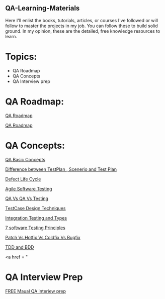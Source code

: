 <h2>QA-Learning-Materials</h2>
<p>Here I'll enlist the books, tutorials, articles, or courses I've followed or will follow to master the projects in my job. You can follow these to build solid ground. In my opinion, these are the detailed, free knowledge resources to learn.</p>

<h1>Topics: </h1>
<ul>
  <li>QA Roadmap </li>
  <li>QA Concepts</li>
  <li>QA Interview prep</li>
</ul>


<h1>QA Roadmap: </h1>

<a href ="https://roadmap.sh/qa"> QA Roadmap </a> 

<a href ="https://www.linkedin.com/posts/japneet-sachdeva_full-stack-qa-activity-7025107886741594112-MCjY/?utm_source=share&utm_medium=member_desktop">QA Roadmap</a>

<h1>QA Concepts: </h1>

<a href="[QA-Learning-Materials](https://www.softwaretestinghelp.com/types-of-software-testing/#:~:text=Here%20is%20the%20high%2Dlevel%20classification%20of%20Software%20testing%20types.)https://www.softwaretestinghelp.com/types-of-software-testing/#:~:text=Here%20is%20the%20high%2Dlevel%20classification%20of%20Software%20testing%20types">QA Basic Concepts </a> 

<a href = "https://www.softwaretestinghelp.com/difference-between-test-plan-test-strategy-test-case-test-script-test-scenario-and-test-condition/#:~:text=Recommended%20Reading-,Difference%20Between%20Test%20Plan%20And%20Test%20Strategy,-Test%20Strategy%20and"> Difference between TestPlan , Scenerio and Test Plan</a> 

<a href = "https://www.softwaretestinghelp.com/bug-life-cycle/#:~:text=get%20reproduced%20again.-,Defect%20Workflow,-It%20is%20now">Defect Life Cycle </a> 

<a href ="https://www.perforce.com/blog/alm/what-agile-testing-5-examples#:~:text=March%2019%2C%202023-,Agile%20Testing%20Methodology%3A%205%20Examples%20for%20the%20Agile%20Tester,-AGILE"> Agile Software Testing </a> 

<a href ="https://testsigma.com/blog/testing-vs-quality-assurance-vs-quality-control-whats-the-difference/">QA Vs QA Vs Testing </a>  

<a href = "https://www.educba.com/test-case-design-techniques/#:~:text=Test%20case%20designs%20are%20predominantly%20classified%20according%20to%20their%20nature%20of%20testing%20into%20three%20types.%20They%20are%3A">TestCase Design Techniques </a> 

<a href ="https://www.guru99.com/integration-testing.html#:~:text=Deleted/Trash%20folder-,Types%20of%20Integration%20Testing,-Software%20Engineering%20defines">Integration Testing and Types </a> 

<a href ="https://www.guru99.com/software-testing-seven-principles.html#:~:text=professional%20should%20know.-,7%20Principles%20of%20Software%20Testing,-Testing%20shows%20presence"> 7 software Testing Principles </a>

<a href ="https://www.bmc.com/blogs/patch-hotfix-coldfix-bugfix/#:~:text=Patch%20vs%20Hotfix%20vs%20Coldfix%20vs%20Bugfix%3A%20Differences%20Explained"> Patch Vs Hotfix Vs Coldfix Vs Bugfix </a>

<a href ="https://www.pluralsight.com/blog/software-development/tdd-vs-bdd#:~:text=By%20David%20Adsit-,TDD%20vs%20BDD,-%3A%20What%27s%20the%20difference">TDD and BDD </a>

<a href = "



<h1>QA Interview Prep</h1>
<a href= "https://www.udemy.com/course/intro-to-the-manual-software-testing-interview-qa-for-qa/"> FREE Maual QA interiew prep </a>





